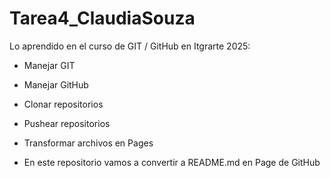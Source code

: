 # Tarea4_ClaudiaSouza
Lo aprendido en el curso de GIT / GitHub en Itgrarte 2025:
- Manejar GIT
- Manejar GitHub
- Clonar repositorios
- Pushear repositorios
- Transformar archivos en Pages

- En este repositorio vamos a convertir a README.md en Page de GitHub